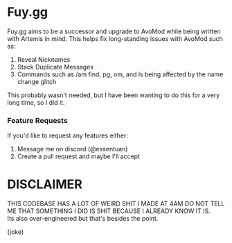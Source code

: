 # Fuy.gg
Fuy.gg aims to be a successor and upgrade to AvoMod while being written with Artemis in mind.
This helps fix long-standing issues with AvoMod such as:
1. Reveal Nicknames
2. Stack Duplicate Messages
3. Commands such as /am find, pg, om, and ls being affected by the name change glitch

This probably wasn't needed, but I have been wanting to do this for a very long time, so I did it.

### Feature Requests
If you'd like to request any features either:
1. Message me on discord (@essentuan)
2. Create a pull request and maybe I'll accept

# DISCLAIMER
THIS CODEBASE HAS A LOT OF WEIRD SHIT I MADE AT 4AM DO NOT TELL ME THAT SOMETHING I DID IS SHIT BECAUSE I ALREADY KNOW IT IS.  
Its also over-engineered but that's besides the point.

(joke)